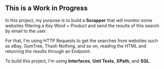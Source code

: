 ## This is a Work in Progress


In this project, my purpose is to build a **Scrapper** that will monitor some websites filtering a *Key Word = Product* and send the results of this search by email to the user. 

For that, I'm using HTTP Requests to get the searches from websites such as eBay, GumTree, Thash Nothing, and so on, reading the HTML and returning the results through an Endpoint. 

To build this project, I'm using **Interfaces**, **Unit Tests**, **XPath**, and **SQL**.